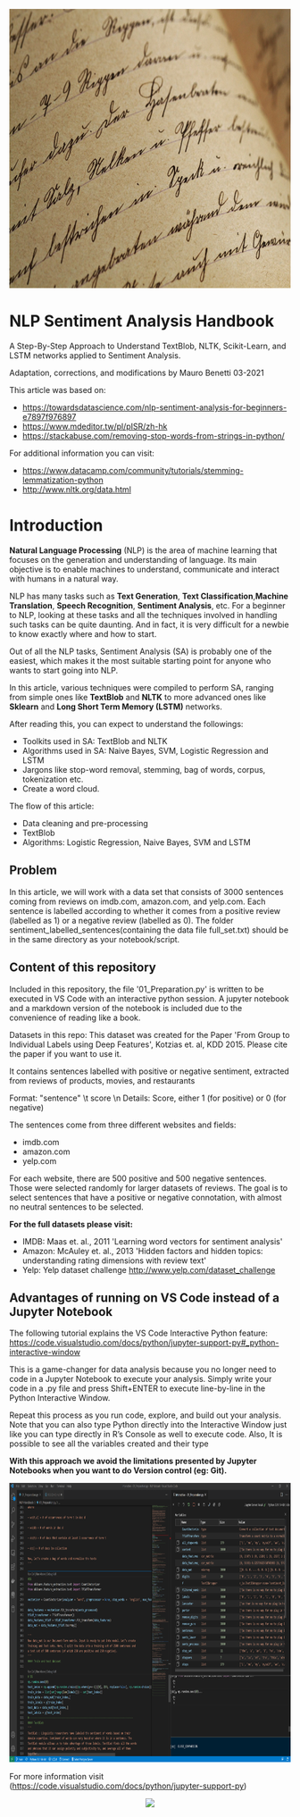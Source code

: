 <p align="center">
  <img width="900" height="500" src="figures/01.jpg">
</p>

# NLP Sentiment Analysis Handbook 

A Step-By-Step Approach to Understand TextBlob, NLTK, Scikit-Learn, and LSTM  networks 
applied to Sentiment Analysis.

Adaptation, corrections, and modifications by Mauro Benetti 03-2021

This article was based on:

* https://towardsdatascience.com/nlp-sentiment-analysis-for-beginners-e7897f976897
* https://www.mdeditor.tw/pl/pISR/zh-hk
* https://stackabuse.com/removing-stop-words-from-strings-in-python/

For additional information you can visit:
* https://www.datacamp.com/community/tutorials/stemming-lemmatization-python
* http://www.nltk.org/data.html



# 
# Introduction

**Natural Language Processing** (NLP) is the area of machine learning that focuses on the generation and understanding of language. Its main objective is to enable machines to understand, communicate and interact with humans in a natural way.

NLP has many tasks such as **Text Generation**, **Text Classification**,**Machine Translation**,  **Speech Recognition**, **Sentiment Analysis**, etc. For a beginner to NLP, looking at these tasks and all the techniques involved in handling such tasks can be quite daunting. 
And in fact, it is very difficult for a newbie to know exactly where and how to start.

Out of all the NLP tasks, Sentiment Analysis (SA) is probably one of the easiest, which makes it the most suitable starting point for anyone who wants to start going into NLP.

In this article, various techniques were compiled to perform SA, ranging from simple ones like **TextBlob** and **NLTK** to more advanced ones like **Sklearn** and **Long Short Term Memory (LSTM)** networks.

After reading this, you can expect to understand the followings:

*   Toolkits used in SA: TextBlob and NLTK
*   Algorithms used in SA: Naive Bayes, SVM, Logistic Regression and LSTM
*   Jargons like stop-word removal, stemming, bag of words, corpus, tokenization etc.
*   Create a word cloud.

The flow of this article:

*   Data cleaning and pre-processing
*   TextBlob
*   Algorithms: Logistic Regression, Naive Bayes, SVM and LSTM
    
## Problem 

In this article, we will work with a data set that consists of 3000 sentences coming from reviews on imdb.com, amazon.com, and yelp.com. Each sentence is labelled according to whether it comes from a positive review (labelled as 1) or a negative review (labelled as 0). The folder sentiment_labelled_sentences(containing the data file full_set.txt) should be in the same directory as your notebook/script.

## Content of this repository

Included in this repository, the file '01_Preparation.py' is written to be executed in 
VS Code with an interactive python session. A jupyter notebook and a markdown version of 
the notebook is included due to the convenience of reading like a book. 

Datasets in this repo: 
This dataset was created for the Paper 'From Group to Individual Labels using Deep Features', Kotzias et. al, KDD 2015. Please cite the paper if you want to use it.

It contains sentences labelled with positive or negative sentiment, extracted from reviews of products, movies, and restaurants

Format:     "sentence" \t score \n
Details:    Score, either 1 (for positive) or 0 (for negative)	

The sentences come from three different websites and fields:

* imdb.com
* amazon.com
* yelp.com

For each website, there are 500 positive and 500 negative sentences. Those were selected randomly for larger datasets of reviews. The goal is to select sentences that have a positive or negative connotation, with almost no neutral sentences to be selected.

**For the full datasets please visit:**

* IMDB: Maas et. al., 2011 'Learning word vectors for sentiment analysis'
* Amazon: McAuley et. al., 2013 'Hidden factors and hidden topics: understanding rating dimensions with review text'
* Yelp: Yelp dataset challenge http://www.yelp.com/dataset_challenge

## Advantages of running on VS Code instead of a Jupyter Notebook

The following tutorial explains the VS Code Interactive Python feature:
https://code.visualstudio.com/docs/python/jupyter-support-py#_python-interactive-window

This is a game-changer for data analysis because you no longer need to code in a Jupyter Notebook to execute your analysis. Simply write your code in a .py file and press Shift+ENTER to execute line-by-line in the Python Interactive Window. 

Repeat this process as you run code, explore, and build out your analysis. Note that you can also type Python directly into the Interactive Window just like you can type directly in R’s Console as well to execute code. Also, It is possible to see all the variables created and their type

**With this approach we avoid the limitations presented by Jupyter Notebooks when you want to do Version control (eg: Git).**

<p align="center">
  <img width="900" height="500" src="figures\Capture.PNG">
</p>


For more information visit (https://code.visualstudio.com/docs/python/jupyter-support-py)

<p align="center">
  <img src="figures\NLP-Handbook.gif">
</p>

